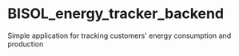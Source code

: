 # BISOL_energy_tracker_backend
Simple application for tracking customers' energy consumption and production
